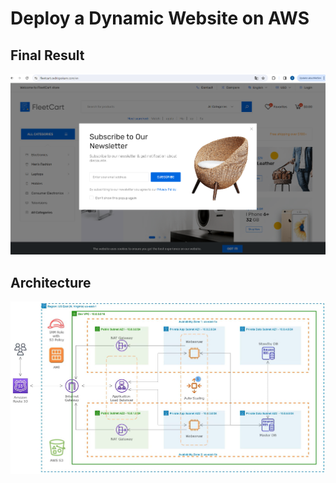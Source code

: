 # Deploy a Dynamic Website on AWS

## Final Result
![final Result](./images/result.png)  <br />

## Architecture
![Architecture](./images/architecture.png)  <br />
